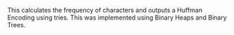 This calculates the frequency of characters and outputs a Huffman Encoding using tries. This was implemented using Binary Heaps and Binary Trees. 
